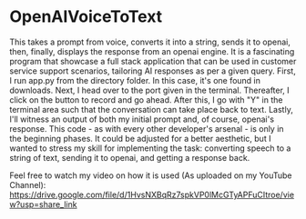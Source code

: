 # OpenAIVoiceToText
This takes a prompt from voice, converts it into a string, sends it to openai, then, finally, displays the response from an openai engine. It is a fascinating program that showcase a full stack application that can be used in customer service support scenarios, tailoring AI responses as per a given query.
First, I run app.py from the directory folder. In this case, it's one found in downloads.
Next, I head over to the port given in the terminal.
Thereafter, I click on the button to record and go ahead.
After this, I go with "Y" in the terminal area such that the conversation can take place back to text.
Lastly, I'll witness an output of both my initial prompt and, of course, openai's response.
This code - as with every other developer's arsenal - is only in the beginning phases. It could be adjusted for a better aesthetic, but I wanted to stress my skill for implementing the task: converting speech to a string of text, sending it to openai, and getting a response back.

Feel free to watch my video on how it is used (As uploaded on my YouTube Channel): https://drive.google.com/file/d/1HvsNXBqRz7spkVP0lMcGTyAPFuCItroe/view?usp=share_link
